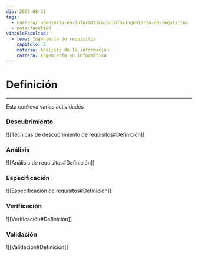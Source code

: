 ```yaml
---
dia: 2023-08-31
tags:
  - carrera/ingeniería-en-informática/aninfo/Ingeniería-de-requisitos
  - nota/facultad
vinculoFacultad:
  - tema: Ingeniería de requisitos
    capitulo: 2
    materia: Análisis de la información
    carrera: Ingeniería en informática
---
```

# Definición
---
Esta conlleva varias actividades

### Descubrimiento
![[Técnicas de descubrimiento de requisitos#Definición]]

### Análisis
![[Análisis de requisitos#Definición]]

### Especificación
![[Especificación de requisitos#Definición]]

### Verificación
![[Verificación#Definición]]

### Validación
![[Validación#Definición]]
